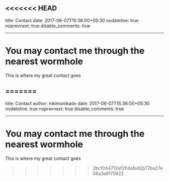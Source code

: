 <<<<<<< HEAD
---
title: Contact
date: 2017-06-07T15:36:00+05:30
nodateline: true
noprevnext: true
disable_comments: true

---

# You may contact me through the nearest wormhole

This is where my great contact goes

=======
---
title: Contact
author: nikimonikado
date: 2017-06-07T15:36:00+05:30
nodateline: true
noprevnext: true
disable_comments: true

---

# You may contact me through the nearest wormhole

This is where my great contact goes

>>>>>>> 2bcf044712ef204afed2b77ba27e56a3a9170922
